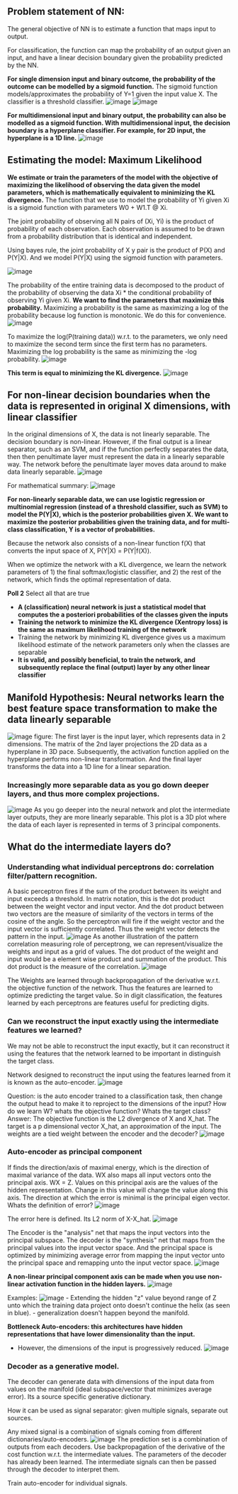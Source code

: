 ## Problem statement of NN:
The general objective of NN is to estimate a function that maps input to output. 

For classification, the function can map the probability of an output given an input, and have a linear decision boundary given the probability predicted by the NN.

**For single dimension input and binary outcome, the probability of the outcome can be modelled by a sigmoid function.** 
The sigmoid function models/approximates the probability of Y=1 given the input value X.
The classifier is a threshold classifier.
![image](<Pasted image 20240719082725.png>)
![image](<Pasted image 20240719082616.png>)



**For multidimensional input and binary output, the probability can also be modelled as a sigmoid function. With multidimensional input, the decision boundary is a hyperplane classifier. For example, for 2D input, the hyperplane is a 1D line.**
![image](<Pasted image 20240719083022.png>)


## Estimating the model: Maximum Likelihood

**We estimate or train the parameters of the model with the objective of maximizing the likelihood of observing the data given the model parameters, which is mathematically equivalent to minimizing the KL divergence.**
The function that we use to model the probability of Yi given Xi is a sigmoid function with parameters W0 + W1.T @ Xi.

The joint probability of observing all N pairs of (Xi, Yi)  is the product of probability of each observation. Each observation is assumed to be drawn from a probability distribution that is identical and independent. 

Using bayes rule, the joint probability of X y pair is the product of P(X) and P(Y|X). And we model P(Y|X) using the sigmoid function with parameters.

![image](<Pasted image 20240719083200.png>)


The probability of the entire training data is decomposed to the product of the probability of observing the data Xi * the conditional probability of observing Yi given Xi. **We want to find the parameters that maximize this probability.**
Maximizing a probability is the same as maximizing a log of the probability because log function is monotonic. We do this for convenience.
![image](<Pasted image 20240719083831.png>)


To maximize the log(P(training data)) w.r.t. to the parameters, we only need to maximize the second term since the first term has no parameters. Maximizing the log probability is the same as minimizing the -log probability.
![image](<Pasted image 20240719083959.png>)


**This term is equal to minimizing the KL divergence.**
![image](<Pasted image 20240719084545.png>)


## For non-linear decision boundaries when the data is represented in original X dimensions, with linear classifier
In the original dimensions of X, the data is not linearly separable. The decision boundary is non-linear. However, if the final output is a linear separator, such as an SVM,  and if the function perfectly separates the data, then then penultimate layer must represent the data in a linearly separable way. The network before the penultimate layer moves data around to make data linearly separable.
![image](<Pasted image 20240719084803.png>)

For mathematical summary:
![image](<Pasted image 20240719085246.png>)

**For non-linearly separable data, we can use logistic regression or multinomial regression (instead of a threshold classifier, such as SVM) to model the P(Y|X), which is the posterior probabilities given X. We want to maximize the posterior probabilities given the training data, and for multi-class classification, Y is a vector of probabilities.**

Because the network also consists of a non-linear function f(X) that converts the input space of X, P(Y|X) = P(Y|f(X)).

When we optimize the network with a KL divergence, we learn the network parameters of 1) the final softmax/logistic classifier, and 2) the rest of the network, which finds the optimal representation of data.


**Poll 2**
Select all that are true
- **A (classification) neural network is just a statistical model that computes the a posteriori probabilities of the classes given the inputs**
- **Training the network to minimize the KL divergence (Xentropy loss) is the same as maximum likelihood training of the network**
- Training the network by minimizing KL divergence gives us a maximum likelihood estimate of the network parameters only when the classes are separable 
- **It is valid, and possibly beneficial, to train the network, and subsequently replace the final (output) layer by any other linear classifier**


## Manifold Hypothesis: Neural networks learn the best feature space transformation to make the data linearly separable
![image](<Pasted image 20240719091044.png>)
	figure: The first layer is the input layer, which represents data in 2 dimensions. The matrix of the 2nd layer projections the 2D data as a hyperplane in 3D pace. Subsequently, the activation function applied on the hyperplane performs non-linear transformation. And the final layer transforms the data into a 1D line for a linear separation.


### Increasingly more separable data as you go down deeper layers, and thus more complex projections.
![image](<Pasted image 20240719091440.png>)
	As you go deeper into the neural network and plot the intermediate layer outputs, they are more linearly separable. This plot is a 3D plot where the data of each layer is represented in terms of 3 principal components. 


## What do the intermediate layers do?

### Understanding what individual perceptrons do: correlation filter/pattern recognition.
A basic perceptron fires if the sum of the product between its weight and input exceeds a threshold. In matrix notation, this is the dot product between the weight vector and input vector. And the dot product between two vectors are the measure of similarity of the vectors in terms of the cosine of the angle. So the perceptron will fire if the weight vector and the input vector is sufficiently correlated. Thus the weight vector detects the pattern in the input. 
	![image](<Pasted image 20240719095120.png>)
As another illustration of the pattern correlation measuring role of perceptrong, we can represent/visualize the weights and input as a grid of values. The dot product of the weight and input would be a element wise product and summation of the product. This dot product is the measure of the correlation.
	![image](<Pasted image 20240719095018.png>)

The Weights are learned through backpropagation of the derivative w.r.t. the objective function of the network. Thus the features are learned to optimize predicting the target value. So in digit classification, the features learned by each perceptrons are features useful for predicting digits.


### Can we reconstruct the input exactly using the intermediate features we learned?
We may not be able to reconstruct the input exactly, but it can reconstruct it using the features that the network learned to be important in distinguish the target class.

Network designed to reconstruct the input using the features learned from it is known as the auto-encoder.
	![image](<Pasted image 20240719095918.png>)

Question: is the auto encoder trained to a classification task, then change the output head to make it to reproject to the dimensions of the input? 
	How do we learn W? whats the objective function? Whats the target class?
Answer: 
	The objective function is the L2 divergence of X and X_hat.
	The target is a p dimensional vector X_hat, an approximation of the input.
	The weights are a tied weight between the encoder and the decoder?
	![image](<Pasted image 20240719100008.png>)



### Auto-encoder as principal component
If finds the direction/axis of maximal energy, which is the direction of maximal variance of the data.
WX also maps all input vectors onto the principal axis. WX = Z.
Values on this principal axis are the values of the hidden representation. Change in this value will change the value along this axis.
The direction at which the error is minimal is the principal eigen vector.
	Whats the definition of error?
![image](<Pasted image 20240719101211.png>)


The error here is defined. Its L2 norm of X-X_hat.
![image](<Pasted image 20240719101659.png>)


The Encoder is the "analysis" net that maps the input vectors into the principal subspace.
The decoder is the "synthesis" net that maps from the principal values into the input vector space.
And the principal space is optimized by minimizing average error from mapping the input vector unto the principal space and remapping unto the input vector space. 
	![image](<Pasted image 20240719101848.png>)

**A non-linear principal component axis can be made when you use non-linear activation function in the hidden layers.**
![image](<Pasted image 20240719102257.png>)


Examples:
	![image](<Pasted image 20240719102422.png>)
	- Extending the hidden "z" value beyond range of Z unto which the training data project onto doesn't continue the helix (as seen in blue).
	- generalization doesn't happen beyond the manifold.

**Bottleneck Auto-encoders: this architectures have hidden representations that have lower dimensionality than the input.**
- However, the dimensions of the input is progressively reduced.
![image](<Pasted image 20240719102759.png>)

### Decoder as a generative model.
The decoder can generate data with dimensions of the input data from values on the manifold (ideal subspace/vector that minimizes average error). 
Its a source specific generative dictionary.

How it can be used as signal separator: given multiple signals, separate out sources.

Any mixed signal is a combination of signals coming from different dictionaries/auto-encoders.
![image](<Pasted image 20240719103548.png>)
	The prediction set is a combination of outputs from each decoders.
	Use backpropagation of the derivative of the cost function w.r.t. the intermediate values. The parameters of the decoder has already been learned.
	The intermediate signals can then be passed through the decoder to interpret them.

Train auto-encoder for individual signals.
